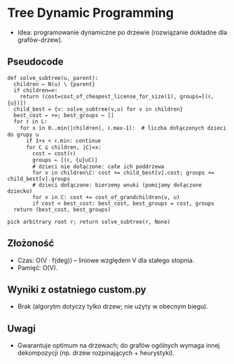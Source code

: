 # Tree Dynamic Programming

- Idea: programowanie dynamiczne po drzewie (rozwiązanie dokładne dla grafów-drzew).

## Pseudocode
```
def solve_subtree(u, parent):
  children ← N(u) \ {parent}
  if children=∅:
    return (cost=cost_of_cheapest_license_for_size(1), groups=[(ℓ,{u})])
  child_best = {v: solve_subtree(v,u) for v in children}
  best_cost ← +∞; best_groups ← []
  for ℓ in L:
    for x in 0..min(|children|, ℓ.max-1):  # liczba dołączonych dzieci do grupy u
      if 1+x < ℓ.min: continue
      for C ⊆ children, |C|=x:
        cost ← cost(ℓ)
        groups ← [(ℓ, {u}∪C)]
        # dzieci nie dołączone: całe ich poddrzewa
        for v in children\C: cost += child_best[v].cost; groups += child_best[v].groups
        # dzieci dołączone: bierzemy wnuki (pomijamy dołączone dziecko)
        for v in C: cost += cost_of_grandchildren(v, u)
        if cost < best_cost: best_cost, best_groups = cost, groups
  return (best_cost, best_groups)

pick arbitrary root r; return solve_subtree(r, None)
```

## Złożoność
- Czas: O(V · f(deg)) – liniowe względem V dla stałego stopnia.
- Pamięć: O(V).

## Wyniki z ostatniego custom.py
- Brak (algorytm dotyczy tylko drzew; nie użyty w obecnym biegu).

## Uwagi
- Gwarantuje optimum na drzewach; do grafów ogólnych wymaga innej dekompozycji (np. drzew rozpinających + heurystyki).
